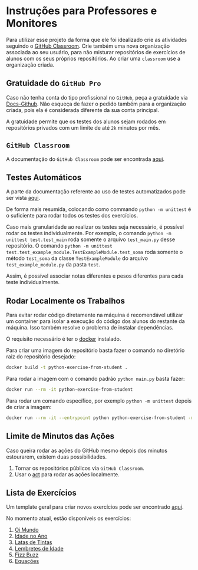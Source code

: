 # Instruções para Professores e Monitores

Para utilizar esse projeto da forma que ele foi idealizado crie as atividades seguindo o [GitHub Classroom](https://classroom.github.com/).
Crie também uma nova organização associada ao seu usuário, para não misturar repositórios de exercícios de alunos com os seus próprios repositórios.
Ao criar uma `classroom` use a organização criada.

## Gratuidade do `GitHub Pro`

Caso não tenha conta do tipo profissional no `GitHub`, peça a gratuidade via [Docs-Github](https://docs.github.com/en/billing/managing-billing-for-your-github-account/discounted-subscriptions-for-github-accounts).
Não esqueça de fazer o pedido também para a organização criada, pois ela é considerada diferente da sua conta principal.

A gratuidade permite que os testes dos alunos sejam rodados em repositórios privados com um limite de até `2k` minutos por mês.

## `GitHub Classroom`

A documentação do `GitHub Classroom` pode ser encontrada [aqui](https://docs.github.com/en/education).


## Testes Automáticos

A parte da documentação referente ao uso de testes automatizados pode ser vista [aqui](https://docs.github.com/en/education/manage-coursework-with-github-classroom/teach-with-github-classroom/use-autograding).

De forma mais resumida, colocando como commando `python -m unittest` é o suficiente para rodar todos os testes dos exercícios.

Caso mais granularidade ao realizar os testes seja necessário, é possível rodar os testes individualmente.
Por exemplo, o comando `python -m unittest test.test_main` roda somente o arquivo `test_main.py` desse repositório.
O comando `python -m unittest test.test_example_module.TestExampleModule.test_soma` roda somente o método `test_soma` da classe `TestExampleModule` do arquivo `test_example_module.py` da pasta `test`.

Assim, é possível associar notas diferentes e pesos diferentes para cada teste individualmente.

## Rodar Localmente os Trabalhos

Para evitar rodar código diretamente na máquina é recomendável utilizar um container para isolar a execução do código dos alunos do restante da máquina.
Isso também resolve o problema de instalar dependências.

O requisito necessário é ter o [docker](https://www.docker.com/) instalado.

Para criar uma imagem do repositório basta fazer o comando no diretório raiz do repositório desejado:

```bash
docker build -t python-exercise-from-student .
```

Para rodar a imagem com o comando padrão `python main.py` basta fazer:

```bash
docker run --rm -it python-exercise-from-student
```

Para rodar um comando específico, por exemplo `python -m unittest` depois de criar a imagem:

```bash
docker run --rm -it --entrypoint python python-exercise-from-student -m unittest
```

## Limite de Minutos das Ações

Caso queira rodar as ações do GitHub mesmo depois dos minutos estourarem, existem duas possibilidades.

1. Tornar os repositórios públicos via `GitHub Classroom`.
2. Usar o [act](https://github.com/nektos/act) para rodar as ações localmente.


## Lista de Exercícios

Um template geral para criar novos exercícios pode ser encontrado [aqui](https://github.com/ProfRonan/python-exercise-template).

No momento atual, estão disponíveis os exercícios:

1. [Oi Mundo](https://github.com/ProfRonan/python-hello-world)
2. [Idade no Ano](https://github.com/ProfRonan/python-age-in-year)
3. [Latas de Tintas](https://github.com/ProfRonan/python-paint-buckets)
4. [Lembretes de Idade](https://github.com/ProfRonan/python-age-decider)
5. [Fizz Buzz](https://github.com/ProfRonan/python-fizz-buzz)
6. [Equações](https://github.com/ProfRonan/python-equation-solver)
